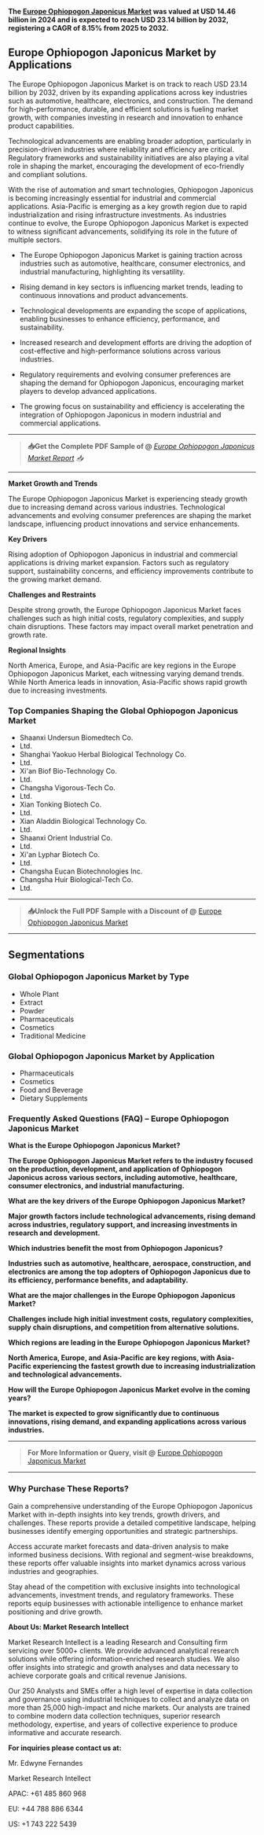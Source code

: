 <p><strong>The <a href="https://www.marketresearchintellect.com/download-sample/?rid=901375&amp;utm_source=Pulse-April-Europe&amp;utm_medium=852">Europe Ophiopogon Japonicus Market</a> was valued at USD 14.46 billion in 2024 and is expected to reach USD 23.14 billion by 2032, registering a CAGR of 8.15% from 2025 to 2032.</strong></p><h2>Europe Ophiopogon Japonicus Market by Applications&nbsp;</h2><p><p>The Europe Ophiopogon Japonicus Market is on track to reach USD 23.14 billion by 2032, driven by its expanding applications across key industries such as automotive, healthcare, electronics, and construction. The demand for high-performance, durable, and efficient solutions is fueling market growth, with companies investing in research and innovation to enhance product capabilities.</p><p>Technological advancements are enabling broader adoption, particularly in precision-driven industries where reliability and efficiency are critical. Regulatory frameworks and sustainability initiatives are also playing a vital role in shaping the market, encouraging the development of eco-friendly and compliant solutions.</p><p>With the rise of automation and smart technologies, Ophiopogon Japonicus is becoming increasingly essential for industrial and commercial applications. Asia-Pacific is emerging as a key growth region due to rapid industrialization and rising infrastructure investments. As industries continue to evolve, the Europe Ophiopogon Japonicus Market is expected to witness significant advancements, solidifying its role in the future of multiple sectors.</p></p><ul><li><p>The Europe Ophiopogon Japonicus Market is gaining traction across industries such as automotive, healthcare, consumer electronics, and industrial manufacturing, highlighting its versatility.</p></li><li><p>Rising demand in key sectors is influencing market trends, leading to continuous innovations and product advancements.</p></li><li><p>Technological developments are expanding the scope of applications, enabling businesses to enhance efficiency, performance, and sustainability.</p></li><li><p>Increased research and development efforts are driving the adoption of cost-effective and high-performance solutions across various industries.</p></li><li><p>Regulatory requirements and evolving consumer preferences are shaping the demand for Ophiopogon Japonicus, encouraging market players to develop advanced applications.</p></li><li><p>The growing focus on sustainability and efficiency is accelerating the integration of Ophiopogon Japonicus in modern industrial and commercial applications.</p></li></ul><hr /><blockquote><p><strong><span class="font-[700]">📥Get the Complete PDF Sample of @ </span></strong><em><span class="font-[700]"><a href="https://www.marketresearchintellect.com/download-sample/?rid=901375&amp;utm_source=Pulse-April-Europe&amp;utm_medium=852" target="_blank" data-tracking-control-name="article-ssr-frontend-pulse_little-text-block" data-tracking-will-navigate="" data-test-link="">Europe Ophiopogon Japonicus Market Report</a>&nbsp;📥</span></em></p></blockquote><hr /><p class="" data-start="77" data-end="360"><strong data-start="77" data-end="105">Market Growth and Trends</strong></p><p class="" data-start="77" data-end="360">The Europe Ophiopogon Japonicus Market is experiencing steady growth due to increasing demand across various industries. Technological advancements and evolving consumer preferences are shaping the market landscape, influencing product innovations and service enhancements.</p><p class="" data-start="362" data-end="606"><strong data-start="362" data-end="377">Key Drivers</strong></p><p class="" data-start="362" data-end="606">Rising adoption of Ophiopogon Japonicus in industrial and commercial applications is driving market expansion. Factors such as regulatory support, sustainability concerns, and efficiency improvements contribute to the growing market demand.</p><p class="" data-start="608" data-end="849"><strong data-start="608" data-end="637">Challenges and Restraints</strong></p><p class="" data-start="608" data-end="849">Despite strong growth, the Europe Ophiopogon Japonicus Market faces challenges such as high initial costs, regulatory complexities, and supply chain disruptions. These factors may impact overall market penetration and growth rate.</p><p class="" data-start="851" data-end="1095"><strong data-start="851" data-end="872">Regional Insights</strong></p><p class="" data-start="851" data-end="1095">North America, Europe, and Asia-Pacific are key regions in the Europe Ophiopogon Japonicus Market, each witnessing varying demand trends. While North America leads in innovation, Asia-Pacific shows rapid growth due to increasing investments.</p><p><h3>Top Companies Shaping the Global Ophiopogon Japonicus Market </h3><ul><li>Shaanxi Undersun Biomedtech Co.</li><li>Ltd.</li><li>Shanghai Yaokuo Herbal Biological Technology Co.</li><li>Ltd.</li><li>Xi'an Biof Bio-Technology Co.</li><li>Ltd.</li><li>Changsha Vigorous-Tech Co.</li><li>Ltd.</li><li>Xian Tonking Biotech Co.</li><li>Ltd.</li><li>Xian Aladdin Biological Technology Co.</li><li>Ltd.</li><li>Shaanxi Orient Industrial Co.</li><li>Ltd.</li><li>Xi'an Lyphar Biotech Co.</li><li>Ltd.</li><li>Changsha Eucan Biotechnologies Inc.</li><li>Changsha Huir Biological-Tech Co.</li><li>Ltd.</li></ul></p><hr /><blockquote><p><strong>📥Unlock the Full PDF Sample with a Discount of @</strong> <a href="https://www.marketresearchintellect.com/ask-for-discount/?rid=901375&amp;utm_source=Pulse-April-Europe&amp;utm_medium=852">Europe Ophiopogon Japonicus Market</a></p></blockquote><hr /><p><h2>Segmentations</h2><h3>Global Ophiopogon Japonicus Market by Type</h3><ul><li>Whole Plant</li><li>Extract</li><li>Powder</li><li>Pharmaceuticals</li><li>Cosmetics</li><li>Traditional Medicine</li></ul><h3>Global Ophiopogon Japonicus Market by Application</h3><ul><li>Pharmaceuticals</li><li>Cosmetics</li><li>Food and Beverage</li><li>Dietary Supplements</li></ul></p><h3><strong>Frequently Asked Questions (FAQ) &ndash; Europe Ophiopogon Japonicus Market</strong></h3><p><strong>What is the Europe Ophiopogon Japonicus Market?</strong></p><p><strong>The Europe Ophiopogon Japonicus Market refers to the industry focused on the production, development, and application of Ophiopogon Japonicus across various sectors, including automotive, healthcare, consumer electronics, and industrial manufacturing.</strong></p><p><strong>What are the key drivers of the Europe Ophiopogon Japonicus Market?</strong></p><p><strong>Major growth factors include technological advancements, rising demand across industries, regulatory support, and increasing investments in research and development.</strong></p><p><strong>Which industries benefit the most from Ophiopogon Japonicus?</strong></p><p><strong>Industries such as automotive, healthcare, aerospace, construction, and electronics are among the top adopters of Ophiopogon Japonicus due to its efficiency, performance benefits, and adaptability.</strong></p><p><strong>What are the major challenges in the Europe Ophiopogon Japonicus Market?</strong></p><p><strong>Challenges include high initial investment costs, regulatory complexities, supply chain disruptions, and competition from alternative solutions.</strong></p><p><strong>Which regions are leading in the Europe Ophiopogon Japonicus Market?</strong></p><p><strong>North America, Europe, and Asia-Pacific are key regions, with Asia-Pacific experiencing the fastest growth due to increasing industrialization and technological advancements.</strong></p><p><strong>How will the Europe Ophiopogon Japonicus Market evolve in the coming years?</strong></p><p><strong>The market is expected to grow significantly due to continuous innovations, rising demand, and expanding applications across various industries.</strong></p><hr /><blockquote><p><span class="font-[700]"><strong>For More Information or Query, visit&nbsp;@</strong>&nbsp;</span><span class="font-[700]"><a href="https://www.marketresearchintellect.com/product/global-ophiopogon-japonicus-market/?utm_source=Linkedin&utm_medium=852" target="_blank" data-tracking-control-name="article-ssr-frontend-pulse_little-text-block" data-tracking-will-navigate="" data-test-link="">Europe Ophiopogon Japonicus Market</a></span></p></blockquote><hr /><h3><strong data-start="0" data-end="31">Why Purchase These Reports?</strong></h3><p class="" data-start="35" data-end="297">Gain a comprehensive understanding of the Europe Ophiopogon Japonicus Market with in-depth insights into key trends, growth drivers, and challenges. These reports provide a detailed competitive landscape, helping businesses identify emerging opportunities and strategic partnerships.</p><p class="" data-start="299" data-end="540">Access accurate market forecasts and data-driven analysis to make informed business decisions. With regional and segment-wise breakdowns, these reports offer valuable insights into market dynamics across various industries and geographies.</p><p class="" data-start="542" data-end="784">Stay ahead of the competition with exclusive insights into technological advancements, investment trends, and regulatory frameworks. These reports equip businesses with actionable intelligence to enhance market positioning and drive growth.</p><p><strong><span class="font-[700]">About Us: Market Research Intellect</span></strong></p><p><span class="">Market Research Intellect is a leading Research and Consulting firm servicing over 5000+ clients. We provide advanced analytical research solutions while offering information-enriched research studies.&nbsp;</span>We also offer insights into strategic and growth analyses and data necessary to achieve corporate goals and critical revenue Janisions.</p><p><span class="">Our 250 Analysts and SMEs offer a high level of expertise in data collection and governance using industrial techniques to collect and analyze data on more than 25,000 high-impact and niche markets. Our analysts are trained to combine modern data collection techniques, superior research methodology, expertise, and years of collective experience to produce informative and accurate research.</span></p><p><strong>For inquiries please contact us at:</strong></p><p>Mr. Edwyne Fernandes</p><p>Market Research Intellect</p><p>APAC: +61 485 860 968</p><p>EU: +44 788 886 6344</p><p>US: +1 743 222 5439</p>